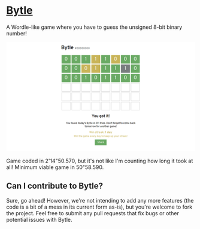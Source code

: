 # [Bytle](https://jamesl.me/bytle)
A Wordle-like game where you have to guess the unsigned 8-bit binary number!

![Screenshot of Bytle](media/demo.png)

Game coded in 2'14"50.570, but it's not like I'm counting how long it took at all! Minimum viable game in 50"58.590.

## Can I contribute to Bytle?
Sure, go ahead! However, we're not intending to add any more features (the code is a bit of a mess in its current form as-is), but you're welcome to fork the project. Feel free to submit any pull requests that fix bugs or other potential issues with Bytle.
